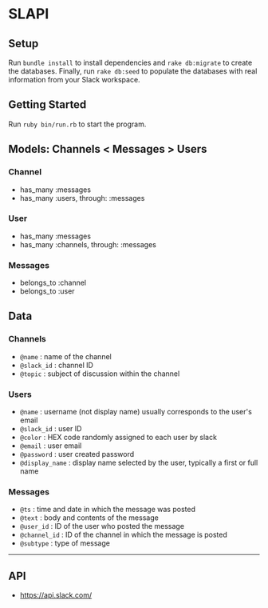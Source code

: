 # SLAPI
## Setup
Run `bundle install` to install dependencies and `rake db:migrate` to create the databases. Finally, run `rake db:seed` to populate the databases with real information from your Slack workspace.

## Getting Started
Run `ruby bin/run.rb` to start the program.

## Models: Channels < Messages > Users
### Channel
* has_many :messages
* has_many :users, through: :messages
### User
* has_many :messages
* has_many :channels, through: :messages
### Messages
* belongs_to :channel
* belongs_to :user
## Data
### Channels
* `@name` : name of the channel
* `@slack_id` : channel ID
* `@topic` : subject of discussion within the channel
### Users
* `@name` : username (not display name) usually corresponds to the user's email
* `@slack_id` : user ID
* `@color` : HEX code randomly assigned to each user by slack
* `@email` : user email
* `@password` : user created password
* `@display_name` : display name selected by the user, typically a first or full name
### Messages
* `@ts` : time and date in which the message was posted
* `@text` : body and contents of the message
* `@user_id` : ID of the user who posted the message
* `@channel_id` : ID of the channel in which the message is posted
* `@subtype` : type of message
---
## API
* https://api.slack.com/
